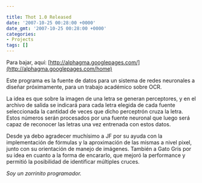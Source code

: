 ```yaml
---

title: Thot 1.0 Released
date: '2007-10-25 00:28:00 +0000'
date_gmt: '2007-10-25 00:28:00 +0000'
categories:
- Projects
tags: []
---
```


Para bajar, aquí: [http://alphagma.googlepages.com/](http://alphagma.googlepages.com/home)

Este programa es la fuente de datos para un sistema de redes neuronales a diseñar próximamente, para un trabajo académico sobre OCR.

La idea es que sobre la imagen de una letra se generan perceptores, y en el archivo de salida se indicará para cada letra elegida de cada fuente seleccionada la cantidad de veces que dicho perceptrón cruza la letra. Estos números serán procesados por una fuente neuronal que luego será capaz de reconocer las letras una vez entrenada con estos datos.

Desde ya debo agradecer muchísimo a JF por su ayuda con la implementación de fórmulas y la aproximación de las mismas a nivel pixel, junto con su orientación de manejo de imágenes. También a Gato Gris por su idea en cuanto a la forma de encararlo, que mejoró la performance y permitió la posibilidad de identificar múltiples cruces.

_Soy un zorrinito programador._

